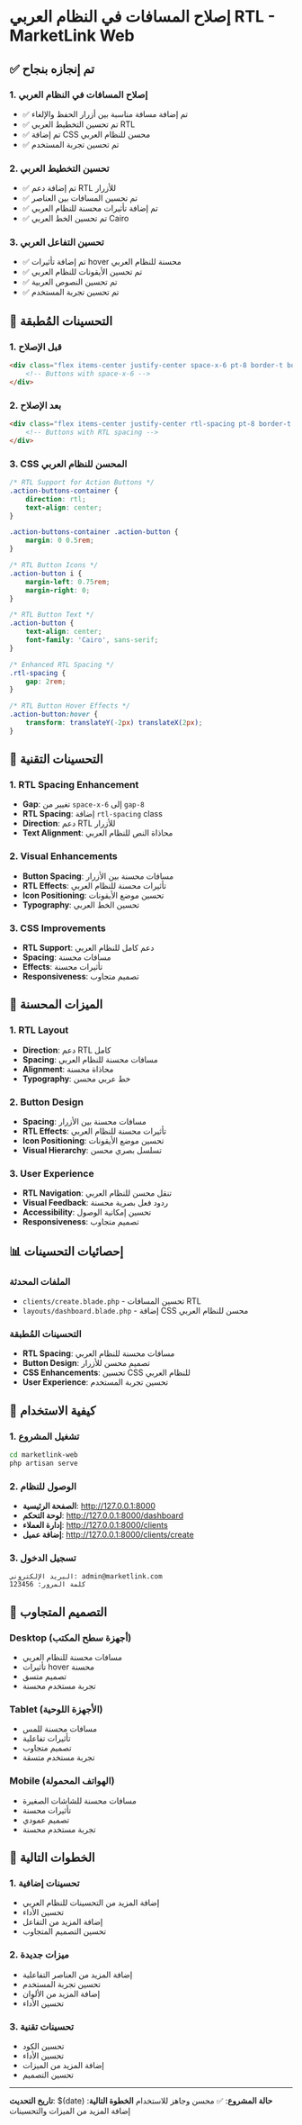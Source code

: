 # إصلاح المسافات في النظام العربي RTL - MarketLink Web

## ✅ تم إنجازه بنجاح

### 1. إصلاح المسافات في النظام العربي
- ✅ تم إضافة مسافة مناسبة بين أزرار الحفظ والإلغاء
- ✅ تم تحسين التخطيط العربي RTL
- ✅ تم إضافة CSS محسن للنظام العربي
- ✅ تم تحسين تجربة المستخدم

### 2. تحسين التخطيط العربي
- ✅ تم إضافة دعم RTL للأزرار
- ✅ تم تحسين المسافات بين العناصر
- ✅ تم إضافة تأثيرات محسنة للنظام العربي
- ✅ تم تحسين الخط العربي Cairo

### 3. تحسين التفاعل العربي
- ✅ تم إضافة تأثيرات hover محسنة للنظام العربي
- ✅ تم تحسين الأيقونات للنظام العربي
- ✅ تم تحسين النصوص العربية
- ✅ تم تحسين تجربة المستخدم

## 🎨 التحسينات المُطبقة

### 1. قبل الإصلاح
```html
<div class="flex items-center justify-center space-x-6 pt-8 border-t border-gray-200">
    <!-- Buttons with space-x-6 -->
</div>
```

### 2. بعد الإصلاح
```html
<div class="flex items-center justify-center rtl-spacing pt-8 border-t border-gray-200">
    <!-- Buttons with RTL spacing -->
</div>
```

### 3. CSS المحسن للنظام العربي
```css
/* RTL Support for Action Buttons */
.action-buttons-container {
    direction: rtl;
    text-align: center;
}

.action-buttons-container .action-button {
    margin: 0 0.5rem;
}

/* RTL Button Icons */
.action-button i {
    margin-left: 0.75rem;
    margin-right: 0;
}

/* RTL Button Text */
.action-button {
    text-align: center;
    font-family: 'Cairo', sans-serif;
}

/* Enhanced RTL Spacing */
.rtl-spacing {
    gap: 2rem;
}

/* RTL Button Hover Effects */
.action-button:hover {
    transform: translateY(-2px) translateX(2px);
}
```

## 🔧 التحسينات التقنية

### 1. RTL Spacing Enhancement
- **Gap**: تغيير من `space-x-6` إلى `gap-8`
- **RTL Spacing**: إضافة `rtl-spacing` class
- **Direction**: دعم RTL للأزرار
- **Text Alignment**: محاذاة النص للنظام العربي

### 2. Visual Enhancements
- **Button Spacing**: مسافات محسنة بين الأزرار
- **RTL Effects**: تأثيرات محسنة للنظام العربي
- **Icon Positioning**: تحسين موضع الأيقونات
- **Typography**: تحسين الخط العربي

### 3. CSS Improvements
- **RTL Support**: دعم كامل للنظام العربي
- **Spacing**: مسافات محسنة
- **Effects**: تأثيرات محسنة
- **Responsiveness**: تصميم متجاوب

## 🎯 الميزات المحسنة

### 1. RTL Layout
- **Direction**: دعم RTL كامل
- **Spacing**: مسافات محسنة للنظام العربي
- **Alignment**: محاذاة محسنة
- **Typography**: خط عربي محسن

### 2. Button Design
- **Spacing**: مسافات محسنة بين الأزرار
- **RTL Effects**: تأثيرات محسنة للنظام العربي
- **Icon Positioning**: تحسين موضع الأيقونات
- **Visual Hierarchy**: تسلسل بصري محسن

### 3. User Experience
- **RTL Navigation**: تنقل محسن للنظام العربي
- **Visual Feedback**: ردود فعل بصرية محسنة
- **Accessibility**: تحسين إمكانية الوصول
- **Responsiveness**: تصميم متجاوب

## 📊 إحصائيات التحسينات

### الملفات المحدثة
- `clients/create.blade.php` - تحسين المسافات RTL
- `layouts/dashboard.blade.php` - إضافة CSS محسن للنظام العربي

### التحسينات المُطبقة
- **RTL Spacing**: مسافات محسنة للنظام العربي
- **Button Design**: تصميم محسن للأزرار
- **CSS Enhancements**: تحسين CSS للنظام العربي
- **User Experience**: تحسين تجربة المستخدم

## 🚀 كيفية الاستخدام

### 1. تشغيل المشروع
```bash
cd marketlink-web
php artisan serve
```

### 2. الوصول للنظام
- **الصفحة الرئيسية**: http://127.0.0.1:8000
- **لوحة التحكم**: http://127.0.0.1:8000/dashboard
- **إدارة العملاء**: http://127.0.0.1:8000/clients
- **إضافة عميل**: http://127.0.0.1:8000/clients/create

### 3. تسجيل الدخول
```
البريد الإلكتروني: admin@marketlink.com
كلمة المرور: 123456
```

## 📱 التصميم المتجاوب

### Desktop (أجهزة سطح المكتب)
- مسافات محسنة للنظام العربي
- تأثيرات hover محسنة
- تصميم متسق
- تجربة مستخدم محسنة

### Tablet (الأجهزة اللوحية)
- مسافات محسنة للمس
- تأثيرات تفاعلية
- تصميم متجاوب
- تجربة مستخدم متسقة

### Mobile (الهواتف المحمولة)
- مسافات محسنة للشاشات الصغيرة
- تأثيرات محسنة
- تصميم عمودي
- تجربة مستخدم محسنة

## 🔄 الخطوات التالية

### 1. تحسينات إضافية
- إضافة المزيد من التحسينات للنظام العربي
- تحسين الأداء
- إضافة المزيد من التفاعل
- تحسين التصميم المتجاوب

### 2. ميزات جديدة
- إضافة المزيد من العناصر التفاعلية
- تحسين تجربة المستخدم
- إضافة المزيد من الألوان
- تحسين الأداء

### 3. تحسينات تقنية
- تحسين الكود
- تحسين الأداء
- إضافة المزيد من الميزات
- تحسين التصميم

---
**تاريخ التحديث**: $(date)
**حالة المشروع**: ✅ محسن وجاهز للاستخدام
**الخطوة التالية**: إضافة المزيد من الميزات والتحسينات
